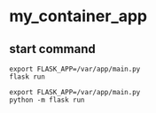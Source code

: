 # my_container_app

## start command

```
export FLASK_APP=/var/app/main.py
flask run
```

```
export FLASK_APP=/var/app/main.py
python -m flask run
```
